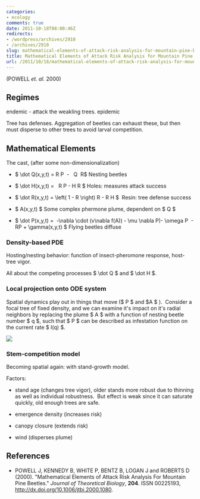 ```yaml
---
categories:
- ecology
comments: true
date: 2011-10-18T08:00:46Z
redirects:
- /wordpress/archives/2910
- /archives/2910
slug: mathematical-elements-of-attack-risk-analysis-for-mountain-pine-beetles
title: Mathematical Elements of Attack Risk Analysis for Mountain Pine tribolium
url: /2011/10/18/mathematical-elements-of-attack-risk-analysis-for-mountain-pine-beetles/
---
```


(POWELL _et. al._ 2000)


## Regimes


endemic - attack the weakling trees.
epidemic

Tree has defenses. Aggregation of beetles can exhaust these, but then must disperse to other trees to avoid larval competition.


## Mathematical Elements


The cast, (after some non-dimensionalization)



	
  * $ \dot Q(x,y,t) = R P  -   Q  R$ Nesting beetles

	
  * $ \dot H(x,y,t) =   R P - H R $ Holes: measures attack success

	
  * $ \dot R(x,y,t) = \left( 1 - R \right) R - R H $  Resin: tree defense success

	
  * $ A(x,y,t) $ Some complex phermone plume, dependent on $ Q $

	
  * $ \dot P(x,y,t) =  -\nabla \cdot (v\nabla f(A)) - \mu \nabla P)- \omega P  - RP + \gamma(x,y,t) $ Flying beetles diffuse




### Density-based PDE


Hosting/nesting behavior: function of insect-pheromone response, host-tree vigor.

All about the competing processes $ \dot Q $ and $ \dot H $.


### Local projection onto ODE system


Spatial dynamics play out in things that move ($ P $ and $A $ ).  Consider a focal tree of fixed density, and we can examine it's impact on it's radial neighbors by replacing the plume $ A $ with a function of nesting beetle number $ q $, such that $ P $ can be described as infestation function on the current rate $ I(q) $.

![]( http://farm7.staticflickr.com/6113/6257315953_99ed7abb02_o.jpg )



### Stem-competition model


Becoming spatial again: with stand-growth model.

Factors:



	
  * stand age (changes tree vigor), older stands more robust due to thinning as well as individual robustness.  But effect is weak since it can saturate quickly, old enough trees are safe.

	
  * emergence density (increases risk)

	
  * canopy closure (extends risk)

	
  * wind (disperses plume)



## References


- POWELL J, KENNEDY B, WHITE P, BENTZ B, LOGAN J and ROBERTS D (2000).
"Mathematical Elements of Attack Risk Analysis For Mountain Pine Beetles."
*Journal of Theoretical Biology*, **204**.
ISSN 00225193, <a href="http://dx.doi.org/10.1006/jtbi.2000.1080">http://dx.doi.org/10.1006/jtbi.2000.1080</a>.
